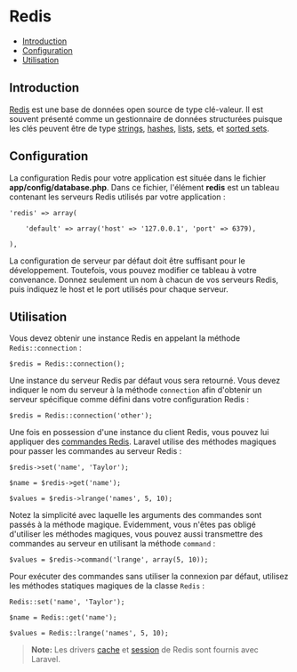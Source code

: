 # Redis

- [Introduction](#introduction)
- [Configuration](#configuration)
- [Utilisation](#usage)

<a name="introduction"></a>
## Introduction

[Redis](http://redis.io) est une base de données open source de type clé-valeur. Il est souvent présenté comme un gestionnaire de données structurées puisque les clés peuvent être de type  [strings](http://redis.io/topics/data-types#strings), [hashes](http://redis.io/topics/data-types#hashes), [lists](http://redis.io/topics/data-types#lists), [sets](http://redis.io/topics/data-types#sets), et [sorted sets](http://redis.io/topics/data-types#sorted-sets).

<a name="configuration"></a>
## Configuration

La configuration Redis pour votre application est située dans le fichier **app/config/database.php**. Dans ce fichier, l'élément **redis** est un tableau contenant les serveurs Redis utilisés par votre application :

	'redis' => array(

		'default' => array('host' => '127.0.0.1', 'port' => 6379),

	),

La configuration de serveur par défaut doit être suffisant pour le développement. Toutefois, vous pouvez modifier ce tableau à votre convenance. Donnez seulement un nom à chacun de vos serveurs Redis, puis indiquez le host et le port utilisés pour chaque serveur.

<a name="usage"></a>
## Utilisation

Vous devez obtenir une instance Redis en appelant la méthode `Redis::connection` :

	$redis = Redis::connection();


Une instance du serveur Redis par défaut vous sera retourné. Vous devez indiquer le nom du serveur à la méthode `connection` afin d'obtenir un serveur spécifique comme défini dans votre configuration Redis :


	$redis = Redis::connection('other');

Une fois en possession d'une instance du client Redis, vous pouvez lui appliquer des [commandes Redis](http://redis.io/commands). Laravel utilise des méthodes magiques pour passer les commandes au serveur Redis :
 
	$redis->set('name', 'Taylor');

	$name = $redis->get('name');

	$values = $redis->lrange('names', 5, 10);

Notez la simplicité avec laquelle les arguments des commandes sont passés à la méthode magique. Evidemment, vous n'êtes pas obligé d'utiliser les méthodes magiques, vous pouvez aussi transmettre des commandes au serveur en utilisant la méthode `command` :

	$values = $redis->command('lrange', array(5, 10));

Pour exécuter des commandes sans utiliser la connexion par défaut, utilisez les méthodes statiques magiques de la classe `Redis` :

	Redis::set('name', 'Taylor');

	$name = Redis::get('name');

	$values = Redis::lrange('names', 5, 10);

> **Note:** Les drivers [cache](/docs/v4/doc/cache) et [session](/docs/v4/doc/session) de Redis sont fournis avec Laravel.
